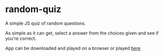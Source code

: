 # random-quiz
A simple JS quiz of random questions.

  As simple as it can get, select a answer from the choices given and see if you're correct.
  
  App can be downloaded and played on a browser or played [here](https://jwong421.github.io/random-quiz)
